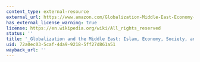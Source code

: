 ```yaml
---
content_type: external-resource
external_url: https://www.amazon.com/Globalization-Middle-East-Economy-Politics/dp/1862031347
has_external_license_warning: true
license: https://en.wikipedia.org/wiki/All_rights_reserved
status: ''
title: '_Globalization and the Middle East: Islam, Economy, Society, and Politics_'
uid: 72a0ec03-5caf-4da9-9218-5ff27d861a51
wayback_url: ''
---
```

